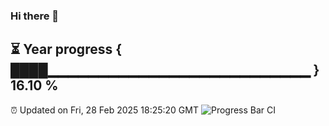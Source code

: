 ### Hi there 👋
⏳ Year progress { ████▁▁▁▁▁▁▁▁▁▁▁▁▁▁▁▁▁▁▁▁▁▁▁▁▁▁ } 16.10 %
---
⏰ Updated on Fri, 28 Feb 2025 18:25:20 GMT
![Progress Bar CI](https://github.com/liununu/liununu/workflows/Progress%20Bar%20CI/badge.svg)
